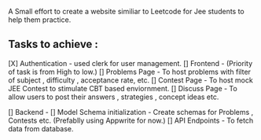 A Small effort to create a website similiar to Leetcode for Jee students to help them practice. 

## Tasks to achieve : 
[X] Authentication - used clerk for user management. 
[] Frontend - (Priority of task is from High to low.)
  [] Problems Page - To host problems with filter of subject , difficulty , acceptance rate, etc.
  [] Contest Page - To host mock JEE Contest to stimulate CBT based enviornment. 
  [] Discuss Page - To allow users to post their answers , strategies , concept ideas etc. 

[] Backend - 
  [] Model Schema initialization - Create schemas for Problems , Contests etc. (Prefablly using Appwrite for now.)
  [] API Endpoints - To fetch data from database. 


